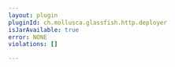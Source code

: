 ```yaml
---
layout: plugin
pluginId: ch.mollusca.glassfish.http.deployer
isJarAvailable: true
error: NONE
violations: []

---
```

